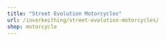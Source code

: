```yaml
---
title: "Street Evolution Motorcycles"
url: /inverkeithing/street-evolution-motorcycles/
shop: motorcycle
---
```

